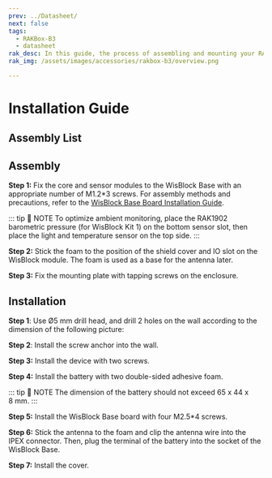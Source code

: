 ```yaml
---
prev: ../Datasheet/
next: false
tags:
  - RAKBox-B3
  - datasheet
rak_desc: In this guide, the process of assembling and mounting your RAKBox-B3 will be shown step by step. Strict adherence to the steps guarantees a secured and durable casing.
rak_img: /assets/images/accessories/rakbox-b3/overview.png

---
```


# Installation Guide

## Assembly List

<rk-img
  src="/assets/images/accessories/rakbox-b3/installation/assembly.png"
  width="70%"
  caption="Assembly list"
/>

## Assembly

**Step 1:** Fix the core and sensor modules to the WisBlock Base with an appropriate number of M1.2*3 screws. For assembly methods and precautions, refer to the [WisBlock Base Board Installation Guide](https://docs.rakwireless.com/Knowledge-Hub/Learn/RAK5005-O-Baseboard-Installation-Guide/).

::: tip 📝 NOTE
To optimize ambient monitoring, place the RAK1902 barometric pressure (for WisBlock Kit 1) on the bottom sensor slot, then place the light and temperature sensor on the top side.
:::

<rk-img
  src="/assets/images/accessories/rakbox-b3/installation/attaching-sensor.png"
  width="40%"
  caption="Assembly - Attaching Sensor"
/>

**Step 2:** Stick the foam to the position of the shield cover and IO slot on the WisBlock module. The foam is used as a base for the antenna later.

<rk-img
  src="/assets/images/accessories/rakbox-b3/installation/attaching-foam.png"
  width="40%"
  caption="Assembly - Attaching Foam for Antenna"
/>

**Step 3:** Fix the mounting plate with tapping screws on the enclosure.

<rk-img
  src="/assets/images/accessories/rakbox-b3/installation/wisblock-box1.png"
  width="40%"
  caption="Assembly - Attaching Screws"
/>


## Installation

**Step 1**: Use Ø5&nbsp;mm drill head, and drill 2 holes on the wall according to the dimension of the following picture:

<rk-img
  src="/assets/images/accessories/rakbox-b3/installation/box-screw-distance.png"
  width="25%"
  caption="2 Drill Holes"
/>

**Step 2**: Install the screw anchor into the wall.

<rk-img
  src="/assets/images/accessories/rakbox-b3/installation/wall-screw.png"
  width="40%"
  caption="Attaching to the Wall"
/>

**Step 3:** Install the device with two screws.

<rk-img
  src="/assets/images/accessories/rakbox-b3/installation/box-screw.png"
  width="40%"
  caption="Installing the Device in the Wall"
/>

**Step 4:** Install the battery with two double-sided adhesive foam.

::: tip 📝 NOTE
The dimension of the battery should not exceed 65 x 44 x 8&nbsp;mm.
:::

<rk-img
  src="/assets/images/accessories/rakbox-b3/installation/battery-install.png"
  width="40%"
  caption="Attaching Battery"
/>

**Step 5:** Install the WisBlock Base board with four M2.5*4 screws.

<rk-img
  src="/assets/images/accessories/rakbox-b3/installation/final-steps-1.png"
  width="40%"
  caption="Fix WisBlock Modules"
/>

**Step 6:** Stick the antenna to the foam and clip the antenna wire into the IPEX connector. Then, plug the terminal of the battery into the socket of the WisBlock Base.

<rk-img
  src="/assets/images/accessories/rakbox-b3/installation/final-steps-2.png"
  width="40%"
  caption="Attach the Antennas"
/>


**Step 7:** Install the cover.

<rk-img
  src="/assets/images/accessories/rakbox-b3/installation/box-cover.png"
  width="50%"
  caption="Install the Cover"
/>
